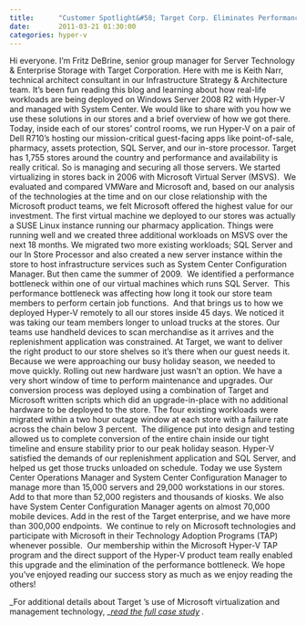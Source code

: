 ```yaml
---
title:      "Customer Spotlight&#58; Target Corp. Eliminates Performance Bottlenecks with Hyper-V"
date:       2011-03-21 01:30:00
categories: hyper-v
---
```

Hi everyone. I’m Fritz DeBrine, senior group manager for Server Technology & Enterprise Storage with Target Corporation. Here with me is Keith Narr, technical architect consultant in our Infrastructure Strategy & Architecture team. It’s been fun reading this blog and learning about how real-life workloads are being deployed on Windows Server 2008 R2 with Hyper-V and managed with System Center. We would like to share with you how we use these solutions in our stores and a brief overview of how we got there. Today, inside each of our stores’ control rooms, we run Hyper-V on a pair of Dell R710’s hosting our mission-critical guest-facing apps like point-of-sale, pharmacy, assets protection, SQL Server, and our in-store processor. Target has 1,755 stores around the country and performance and availability is really critical. So is managing and securing all those servers. We started virtualizing in stores back in 2006 with Microsoft Virtual Server (MSVS).  We evaluated and compared VMWare and Microsoft and, based on our analysis of the technologies at the time and on our close relationship with the Microsoft product teams, we felt Microsoft offered the highest value for our investment. The first virtual machine we deployed to our stores was actually a SUSE Linux instance running our pharmacy application. Things were running well and we created three additional workloads on MSVS over the next 18 months. We migrated two more existing workloads; SQL Server and our In Store Processor and also created a new server instance within the store to host infrastructure services such as System Center Configuration Manager. But then came the summer of 2009.  We identified a performance bottleneck within one of our virtual machines which runs SQL Server.  This performance bottleneck was affecting how long it took our store team members to perform certain job functions.  And that brings us to how we deployed Hyper-V remotely to all our stores inside 45 days. We noticed it was taking our team members longer to unload trucks at the stores. Our teams use handheld devices to scan merchandise as it arrives and the replenishment application was constrained. At Target, we want to deliver the right product to our store shelves so it’s there when our guest needs it. Because we were approaching our busy holiday season, we needed to move quickly. Rolling out new hardware just wasn’t an option. We have a very short window of time to perform maintenance and upgrades. Our conversion process was deployed using a combination of Target and Microsoft written scripts which did an upgrade-in-place with no additional hardware to be deployed to the store. The four existing workloads were migrated within a two hour outage window at each store with a failure rate across the chain below 3 percent.  The diligence put into design and testing allowed us to complete conversion of the entire chain inside our tight timeline and ensure stability prior to our peak holiday season. Hyper-V satisfied the demands of our replenishment application and SQL Server, and helped us get those trucks unloaded on schedule. Today we use System Center Operations Manager and System Center Configuration Manager to manage more than 15,000 servers and 29,000 workstations in our stores. Add to that more than 52,000 registers and thousands of kiosks. We also have System Center Configuration Manager agents on almost 70,000 mobile devices. Add in the rest of the Target enterprise, and we have more than 300,000 endpoints.  We continue to rely on Microsoft technologies and participate with Microsoft in their Technology Adoption Programs (TAP) whenever possible.  Our membership within the Microsoft Hyper-V TAP program and the direct support of the Hyper-V product team really enabled this upgrade and the elimination of the performance bottleneck. We hope you’ve enjoyed reading our success story as much as we enjoy reading the others! 

_For additional details about Target ’s use of Microsoft virtualization and management technology, _[_read the full case study_](http://www.microsoft.com/casestudies/Windows-Server-2008-R2-Datacenter/Target-Corporation/Large-Retailer-Relies-on-a-Virtual-Solution-to-Deliver-Optimal-Shopping-Experience/4000009407) _._
